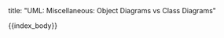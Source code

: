 <frontmatter>
title: "UML: Miscellaneous: Object Diagrams vs Class Diagrams"
</frontmatter>

{{index_body}}
